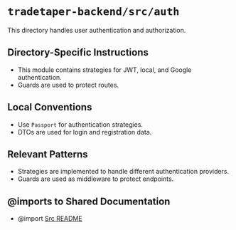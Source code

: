 # `tradetaper-backend/src/auth`

This directory handles user authentication and authorization.

## Directory-Specific Instructions

- This module contains strategies for JWT, local, and Google authentication.
- Guards are used to protect routes.

## Local Conventions

- Use `Passport` for authentication strategies.
- DTOs are used for login and registration data.

## Relevant Patterns

- Strategies are implemented to handle different authentication providers.
- Guards are used as middleware to protect endpoints.

## @imports to Shared Documentation

- @import [Src README](../README.md) 